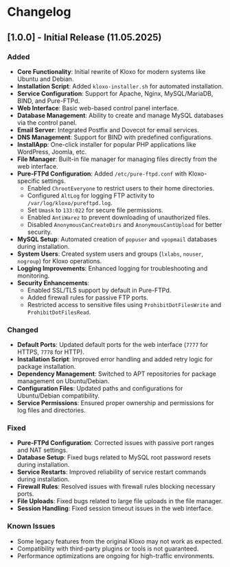 # Changelog

## [1.0.0] - Initial Release (11.05.2025)

### Added
- **Core Functionality**: Initial rewrite of Kloxo for modern systems like Ubuntu and Debian.
- **Installation Script**: Added `kloxo-installer.sh` for automated installation.
- **Service Configuration**: Support for Apache, Nginx, MySQL/MariaDB, BIND, and Pure-FTPd.
- **Web Interface**: Basic web-based control panel interface.
- **Database Management**: Ability to create and manage MySQL databases via the control panel.
- **Email Server**: Integrated Postfix and Dovecot for email services.
- **DNS Management**: Support for BIND with predefined configurations.
- **InstallApp**: One-click installer for popular PHP applications like WordPress, Joomla, etc.
- **File Manager**: Built-in file manager for managing files directly from the web interface.
- **Pure-FTPd Configuration**: Added `/etc/pure-ftpd.conf` with Kloxo-specific settings.
  - Enabled `ChrootEveryone` to restrict users to their home directories.
  - Configured `AltLog` for logging FTP activity to `/var/log/kloxo/pureftpd.log`.
  - Set `Umask` to `133:022` for secure file permissions.
  - Enabled `AntiWarez` to prevent downloading of unauthorized files.
  - Disabled `AnonymousCanCreateDirs` and `AnonymousCantUpload` for better security.
- **MySQL Setup**: Automated creation of `popuser` and `vpopmail` databases during installation.
- **System Users**: Created system users and groups (`lxlabs`, `nouser`, `nogroup`) for Kloxo operations.
- **Logging Improvements**: Enhanced logging for troubleshooting and monitoring.
- **Security Enhancements**:
  - Enabled SSL/TLS support by default in Pure-FTPd.
  - Added firewall rules for passive FTP ports.
  - Restricted access to sensitive files using `ProhibitDotFilesWrite` and `ProhibitDotFilesRead`.

### Changed
- **Default Ports**: Updated default ports for the web interface (`7777` for HTTPS, `7778` for HTTP).
- **Installation Script**: Improved error handling and added retry logic for package installation.
- **Dependency Management**: Switched to APT repositories for package management on Ubuntu/Debian.
- **Configuration Files**: Updated paths and configurations for Ubuntu/Debian compatibility.
- **Service Permissions**: Ensured proper ownership and permissions for log files and directories.

### Fixed
- **Pure-FTPd Configuration**: Corrected issues with passive port ranges and NAT settings.
- **Database Setup**: Fixed bugs related to MySQL root password resets during installation.
- **Service Restarts**: Improved reliability of service restart commands during installation.
- **Firewall Rules**: Resolved issues with firewall rules blocking necessary ports.
- **File Uploads**: Fixed bugs related to large file uploads in the file manager.
- **Session Handling**: Fixed session timeout issues in the web interface.

### Known Issues
- Some legacy features from the original Kloxo may not work as expected.
- Compatibility with third-party plugins or tools is not guaranteed.
- Performance optimizations are ongoing for high-traffic environments.
